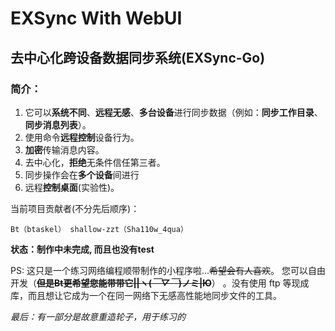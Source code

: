 # EXSync With WebUI

## 去中心化跨设备数据同步系统(EXSync-Go)

### 简介：

1. 它可以**系统不同**、**远程无感**、**多台设备**进行同步数据（例如：**同步工作目录**、**同步消息列表**）。
2. 使用命令**远程控制**设备行为。
3. **加密**传输消息内容。
4. 去中心化，**拒绝**无条件信任第三者。
5. 同步操作会在**多个设备**间进行
6. 远程**控制桌面**(实验性)。

当前项目贡献者(不分先后顺序)：

    Bt（btaskel） shallow-zzt（Sha110w_4qua）

**状态：制作中未完成, 而且也没有test**

PS:
这只是一个练习网络编程顺带制作的小程序啦...~~希望会有人喜欢~~。 您可以自由开发（~~**但是Bt更希望您能带带它||ヽ(*￣▽￣*)ノミ|Ю**~~）
。没有使用 ftp 等现成库，而且想让它成为一个在同一网络下无感高性能地同步文件的工具。

_最后：有一部分是故意重造轮子，用于练习的_
